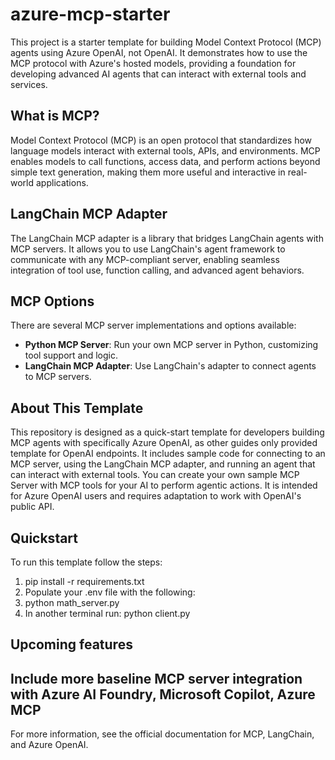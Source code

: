 # azure-mcp-starter

This project is a starter template for building Model Context Protocol (MCP) agents using Azure OpenAI, not OpenAI. It demonstrates how to use the MCP protocol with Azure's hosted models, providing a foundation for developing advanced AI agents that can interact with external tools and services.

## What is MCP?

Model Context Protocol (MCP) is an open protocol that standardizes how language models interact with external tools, APIs, and environments. MCP enables models to call functions, access data, and perform actions beyond simple text generation, making them more useful and interactive in real-world applications.

## LangChain MCP Adapter

The LangChain MCP adapter is a library that bridges LangChain agents with MCP servers. It allows you to use LangChain's agent framework to communicate with any MCP-compliant server, enabling seamless integration of tool use, function calling, and advanced agent behaviors.

## MCP Options

There are several MCP server implementations and options available:

- **Python MCP Server**: Run your own MCP server in Python, customizing tool support and logic.
- **LangChain MCP Adapter**: Use LangChain's adapter to connect agents to MCP servers.


## About This Template

This repository is designed as a quick-start template for developers building MCP agents with specifically Azure OpenAI, as other guides only provided template for OpenAI endpoints. It includes sample code for connecting to an MCP server, using the LangChain MCP adapter, and running an agent that can interact with external tools. You can create your own sample MCP Server with MCP tools for your AI to perform agentic actions. It is intended for Azure OpenAI users and requires adaptation to work with OpenAI's public API.

## Quickstart
To run this template follow the steps:
1. pip install -r requirements.txt
2. Populate your .env file with the following: 
3. python math_server.py
4. In another terminal run: python client.py

## Upcoming features
Include more baseline MCP server integration with Azure AI Foundry, Microsoft Copilot, Azure MCP
---

For more information, see the official documentation for MCP, LangChain, and Azure OpenAI.